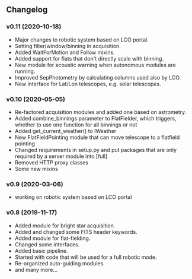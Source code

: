 ## Changelog

### v0.11 (2020-10-18)

* Major changes to robotic system based on LCO portal.
* Setting filter/window/binning in acquisition.
* Added WaitForMotion and Follow mixins.
* Added support for flats that don't directly scale with binning.
* New module for acoustic warning when autonomous modules are running.
* Improved SepPhotometry by calculating columns used also by LCO.
* New interface for Lat/Lon telescopes, e.g. solar telescopes.


### v0.10 (2020-05-05)

* Re-factored acquisition modules and added one based on astrometry.
* Added combine_binnings parameter to FlatFielder, which triggers, whether to use one function for all binnings or not
* Added get_current_weather() to IWeather
* New FlatFieldPointing module that can move telescope to a flatfield pointing
* Changed requirements in setup.py and put packages that are only required by a server module into [full]
* Removed HTTP proxy classes
* Some new mixins


### v0.9 (2020-03-06)

* working on robotic system based on LCO portal


### v0.8 (2019-11-17)

* Added module for bright star acquisition.
* Added and changed some FITS header keywords.
* Added module for flat-fielding.
* Changed some interfaces.
* Added basic pipeline.
* Started with code that will be used for a full robotic mode.
* Re-organized auto-guiding modules.
* and many more...